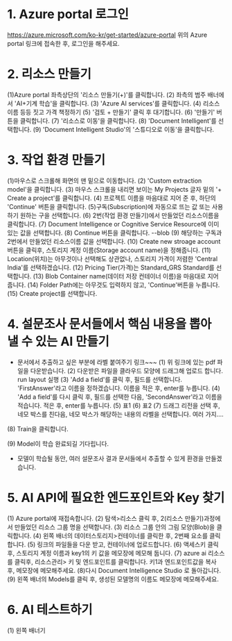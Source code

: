 # 1. Azure portal 로그인
<url> https://azure.microsoft.com/ko-kr/get-started/azure-portal
위의 Azure portal 링크에 접속한 후, 로그인을 해주세요.

# 2. 리소스 만들기

(1)Azure portal 좌측상단의 '리소스 만들기(+)'를 클릭합니다.
(2) 좌측의 범주 배너에서 'AI+기계 학습'을 클릭합니다.
(3) 'Azure AI services'를 클릭합니다.
(4) 리소스 이름 등등 짓고 가격 책정하기
(5) '검토 + 만들기' 클릭 후 대기합니다.
(6) '만들기' 버튼을 클릭합니다.
(7) '리소스로 이동'을 클릭합니다.
(8) 'Document Intelligent'를 선택합니다.
(9) 'Document Intelligent Studio'의 '스튜디오로 이동'을 클릭합니다.


# 3. 작업 환경 만들기
(1)마우스로 스크롤해 화면의 맨 밑으로 이동합니다.
(2) 'Custom extraction model'을 클릭합니다.
(3) 마우스 스크롤을 내리면 보이는 My Projects 글자 밑의 '+ Create a project'를 클릭합니다.
(4) 프로젝트 이름을 마음대로 지어 준 후, 하단의 'Continue' 버튼을 클릭합니다.
(5)구독(Subscription)에 자동으로 뜨는 값 또는 사용하기 원하는 구을 선택합니다.
(6) 2번(작업 환경 만들기)에서 만들었던 리소스이름을 클릭합니다.
(7) Document Intelligence or Cognitive Service Resource에 이미 있는 값을 선택합니다.
(8) Continue 버튼을 클릭합니다.
--blob
(9) 해당하는 구독과 2번에서 만들었던 리소스이름 값을 선택합니다.
(10) Create new stroage account 버튼을 클릭후, 스토리지 계정 이름(Storage account name)을 정해줍니다.
(11) Location(위치)는 아무것이나 선택해도 상관없나, 스토리지 가격이 저렴한 'Central India'를 선택하겠습니다.
(12) Pricing Tier(가격)는 Standard_GRS Standard를 선택합니다.
(13) Blob Container name(데이터 저장 컨테이너 이름)을 마음대로 지어 줍니다.
(14) Folder Path에는 아무것도 입력하지 않고, 'Continue'버튼을 누릅니다.
(15) Create project를 선택합니다.

# 4. 설문조사 문서들에서 핵심 내용을 뽑아 낼 수 있는 AI 만들기

* 문서에서 추출하고 싶은 부분에 라벨 붙여주기
링크~~~
(1) 위 링크에 있는 pdf 파일을 다운받습니다.
(2) 다운받은 파일을 클라우드 모양에 드래그해 업로드 합니다.
run layout 실행
(3) 'Add a field'를 클릭 후, 필드를 선택합니다. 'FirstAnswer'라고 이름을 정하겠습니다. 이름을 적은 후, enter를 누릅니다.
(4)  'Add a field'를 다시 클릭 후, 필드를 선택한 다음, 'SecondAnswer'라고 이름을 적습니다. 적은 후, enter를 누릅니다.
(5) 표1
(6) 표2
(7) 드래그 리전을 선택 후, 네모 박스를 친다음, 네모 박스가 해당하는 내용의 라벨을 선택합니다.
여러 가지....

(8) Train을 클릭합니다.

(9) Model이 학습 완료되길 기다립니다.


- 모델이 학습될 동안, 여러 설문조사 결과 문서들에서 추출할 수 있게 환경을 만들겠습니다.

# 5. AI API에 필요한 엔드포인트와 Key 찾기
(1) Azure portal에 재접속합니다.
(2) 탐색>리소스 클릭 후, 2(리소스 만들기)과정에서 만들었던 리소스 그룹 명을 선택합니다.
(3) 리소스 그룹 안의 그림 모양(Blob)을 클릭합니다.
(4) 왼쪽 배너의 데이터스토리지>컨테이너를 클릭한 후, 2번째 요소를 클릭합니다.
(5) 링크의 파일들을 다운 받고, 컨테이너에 업로드합니다.
(6) 액세스키 클릭 후, 스토리지 계정 이름과 key1의 키 값을 메모장에 메모해 둡니다.
(7) azure ai 리소스를 클릭후, 리소스관리> 키 및 엔드포인트를 클릭합니다. 키1과 엔드포인트값을 복사 후, 메모장에 메모해주세요.
(8)다시 Document Intelligence Studio 로 돌아갑니다.
(9) 왼쪽 배너의 Models를 클릭 후, 생성된 모델명의 이름도 메모장에 메모해주세요.

# 6. AI 테스트하기
(1) 왼쪽 배너기

